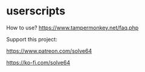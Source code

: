 # userscripts
How to use? https://www.tampermonkey.net/faq.php

Support this project:

https://www.patreon.com/solve64

https://ko-fi.com/solve64
